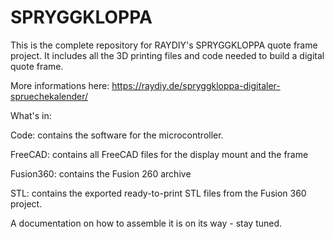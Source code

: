 # SPRYGGKLOPPA

This is the complete repository for RAYDIY's SPRYGGKLOPPA quote frame project. 
It includes all the 3D printing files and code needed to build a digital quote frame.

More informations here: https://raydiy.de/spryggkloppa-digitaler-spruechekalender/

What's in:

Code: contains the software for the microcontroller.

FreeCAD: contains all FreeCAD files for the display mount and the frame

Fusion360: contains the Fusion 260 archive

STL: contains the exported ready-to-print STL files from the Fusion 360 project.


A documentation on how to assemble it is on its way - stay tuned.
